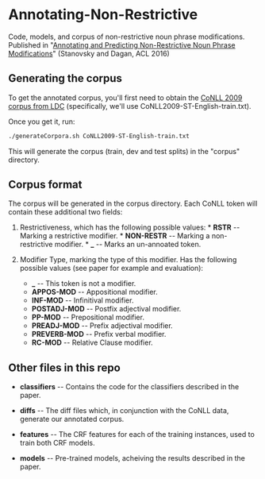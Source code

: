 # Annotating-Non-Restrictive
Code, models, and corpus of non-restrictive noun phrase modifications.  
Published in "[Annotating and Predicting Non-Restrictive Noun Phrase Modifications](https://gabrielstanovsky.github.io/assets/papers/acl16a/paper.pdf)" (Stanovsky and Dagan, ACL 2016)

Generating the corpus
---------------------

To get the annotated corpus, you'll first need to obtain the [CoNLL 2009 corpus from LDC](https://catalog.ldc.upenn.edu/LDC2012T04) (specifically, we'll use CoNLL2009-ST-English-train.txt).

Once you get it, run:
```bash
./generateCorpora.sh CoNLL2009-ST-English-train.txt
```

This will generate the corpus (train, dev and test splits) in the "corpus" directory.

Corpus format
-------------
The corpus will be generated in the corpus directory.
Each CoNLL token will contain these additional two fields:   

1. Restrictiveness, which has the following possible values:
       * **RSTR** -- Marking a restrictive modifier.
       * **NON-RESTR** -- Marking a non-restrictive modifier.
       * **_** -- Marks an un-annoated token.

2. Modifier Type, marking the type of this modifier. Has the following possible values (see paper for example and evaluation):
      * **_** -- This token is not a modifier.
      * **APPOS-MOD** -- Appositional modifier.
      * **INF-MOD** -- Infinitival modifier.
      * **POSTADJ-MOD** -- Postfix adjectival modifier.
      * **PP-MOD** -- Prepositional modifier.
      * **PREADJ-MOD** -- Prefix adjectival modifier.
      * **PREVERB-MOD** -- Prefix verbal modifier.
      * **RC-MOD** -- Relative Clause modifier.




Other files in this repo
------------------------

- **classifiers** -- Contains the code for the classifiers described in the paper.

- **diffs** -- The diff files which, in conjunction with the CoNLL data, generate our annotated corpus.

- **features** -- The CRF features for each of the training instances, used to train both CRF models.

- **models** -- Pre-trained models, acheiving the results described in the paper.

